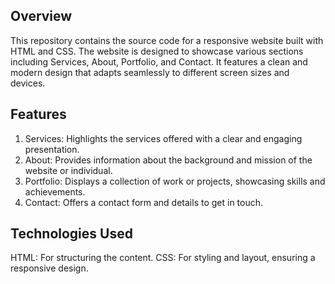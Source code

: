 ## Overview ##
This repository contains the source code for a responsive website built with HTML and CSS. The website is designed to showcase various sections including Services, About, Portfolio, and Contact. It features a clean and modern design that adapts seamlessly to different screen sizes and devices.

## Features ##
1. Services: Highlights the services offered with a clear and engaging presentation.
2. About: Provides information about the background and mission of the website or individual.
3. Portfolio: Displays a collection of work or projects, showcasing skills and achievements.
4. Contact: Offers a contact form and details to get in touch.

## Technologies Used ##
HTML: For structuring the content.
CSS: For styling and layout, ensuring a responsive design.
